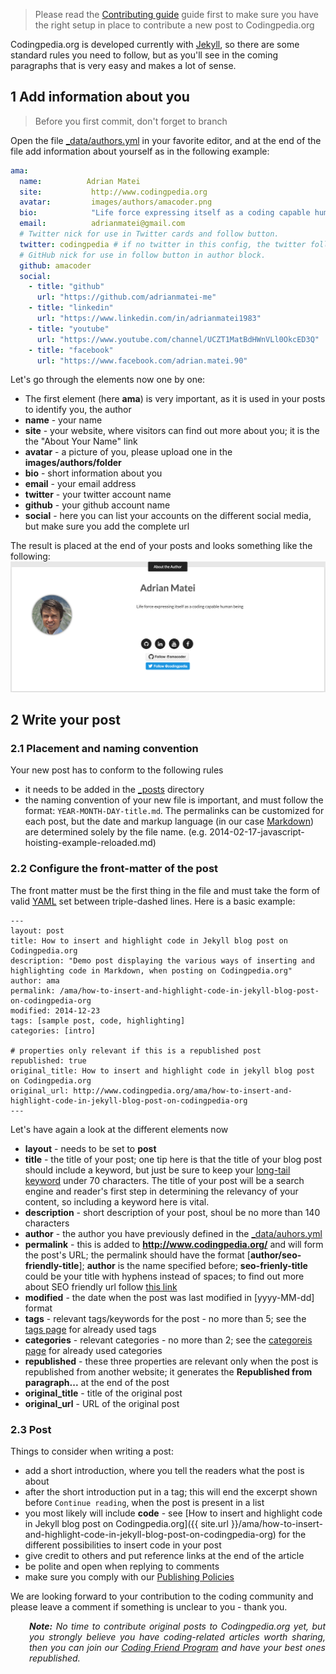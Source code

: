 > Please read the [Contributing guide](CONTRIBUTING.md) guide first to make sure
you have the right setup in place to contribute a new post to Codingpedia.org

Codingpedia.org is developed currently with [Jekyll](https://jekyllrb.com/), so there are some
standard rules you need to follow, but as you'll see in the coming paragraphs that is very easy and makes a lot of sense.

## 1 Add information about you

> Before you first commit, don't forget to branch

Open the file [_data/authors.yml](_data/authors.yml) in your favorite editor, and at the end of the file add
information about yourself as in the following example:

```yaml
ama:
  name:          Adrian Matei
  site:           http://www.codingpedia.org
  avatar:         images/authors/amacoder.png
  bio:            "Life force expressing itself as a coding capable human being"
  email:          adrianmatei@gmail.com
  # Twitter nick for use in Twitter cards and follow button.
  twitter: codingpedia # if no twitter in this config, the twitter follow button will be removed
  # GitHub nick for use in follow button in author block.
  github: amacoder
  social:
    - title: "github"
      url: "https://github.com/adrianmatei-me"
    - title: "linkedin"
      url: "https://www.linkedin.com/in/adrianmatei1983"
    - title: "youtube"
      url: "https://www.youtube.com/channel/UCZT1MatBdHWnVLl0OkcED3Q"
    - title: "facebook"
      url: "https://www.facebook.com/adrian.matei.90"
```
Let's go through the elements now one by one:
* The first element (here **ama**) is very important, as it is used in your posts to identify you, the author
* **name** - your name
* **site** - your website, where visitors can find out more about you; it is the the "About Your Name" link 
* **avatar** - a picture of you, please upload one in the __images/authors/folder__
* **bio** - short information about you
* **email** - your email address
* **twitter** - your twitter account name
* **github** - your github account name
* **social** - here you can list your accounts on the different social media, but make sure you add the complete url

The result is placed at the end of your posts and looks something like the following:
![About author](images/contributing/contributing-about-author.png)

## 2 Write your post

### 2.1 Placement and naming convention

Your new post has to conform to the following rules
* it needs to be added in the [_posts](_posts) directory
* the naming convention of your new file is important, and must follow the format: <code>YEAR-MONTH-DAY-title.md</code>.
The permalinks can be customized for each post, but the date and markup language (in our case [Markdown](http://daringfireball.net/projects/markdown/)) are determined solely by the file name.
(e.g. 2014-02-17-javascript-hoisting-example-reloaded.md)

### 2.2 Configure the front-matter of the post

The front matter must be the first thing in the file and must take the form of valid [YAML](https://en.wikipedia.org/wiki/YAML) set between triple-dashed lines. Here is a basic example:
```
---
layout: post
title: How to insert and highlight code in Jekyll blog post on Codingpedia.org
description: "Demo post displaying the various ways of inserting and highlighting code in Markdown, when posting on Codingpedia.org"
author: ama
permalink: /ama/how-to-insert-and-highlight-code-in-jekyll-blog-post-on-codingpedia-org
modified: 2014-12-23
tags: [sample post, code, highlighting]
categories: [intro]

# properties only relevant if this is a republished post
republished: true
original_title: How to insert and highlight code in jekyll blog post on Codingpedia.org
original_url: http://www.codingpedia.org/ama/how-to-insert-and-highlight-code-in-jekyll-blog-post-on-codingpedia-org
---
```

Let's have again a look at the different elements now
* **layout** - needs to be set to **post**
* **title** - the title of your post; one tip here is that the title of your blog post should include a keyword, but just be sure to keep your [long-tail keyword](https://yoast.com/focus-on-long-tail-keywords/) under 70 characters. The title of your post will be a search engine and reader's first step in determining the relevancy of your content, so including a keyword here is vital.
* **description** - short description of your post, shoul be no more than 140 characters
* **author** - the author you have previously defined in the [_data/auhors.yml](_data/auhors.yml)
* **permalink** - this is added to __http://www.codingpedia.org/__ and will form the post's URL; the permalink should have the format [__author/seo-friendly-title__]; **author** is the name specified before;
**seo-frienly-title** could be your title with hyphens instead of spaces; to find out more about SEO friendly url follow [this link](http://www.codingpedia.org/ama/seo-friendly-url-construction-with-spring-mvc/#What_is_a_friendly_URL)
* **modified** - the date when the post was last modified in [yyyy-MM-dd] format
* **tags** - relevant tags/keywords for the post - no more than 5; see the [tags page](http://www.codingpedia.org/tags/) for already used tags
* **categories** - relevant categories - no more than 2;  see the [categoreis page](http://www.codingpedia.org/categories/) for already used categories
* **republished** - these three properties are relevant only when the post is republished from another website; it generates the __Republished from paragraph...__ at the end of the post
* **original_title** - title of the original post
* **original_url** - URL of the original post

### 2.3 Post

Things to consider when writing a post:
* add a short introduction, where you tell the readers what the post is about
* after the short introduction put in a <code><!--more--></code> tag; this will end the excerpt shown before
<code>Continue reading</code>, when the post is present in a list
* you most likely will include **code** - see [How to insert and highlight code in Jekyll blog post on Codingpedia.org]({{ site.url }}/ama/how-to-insert-and-highlight-code-in-jekyll-blog-post-on-codingpedia-org) for the different possibilities to insert code in your post
* give credit to others and put reference links at the end of the article
* be polite and open when replying to comments
* make sure you comply with our [Publishing Policies](http://www.codingpedia.org/contributors/publishing-policy/)

We are looking forward to your contribution to the coding community and please leave a comment if something is unclear to you - thank you.

<p style="text-align: justify; padding-left: 30px;">
  <em><strong>Note:</strong> No time to contribute original posts to Codingpedia.org yet, but you strongly believe you have coding-related articles worth sharing, then you can join our <a title="Coding Friend Program" href="http://www.codingpedia.org/friends" target="_blank">Coding Friend Program</a> and have your best ones republished. </em>
</p>
